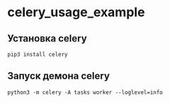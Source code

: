 # celery_usage_example

## Установка celery

```shell
pip3 install celery
```

## Запуск демона celery

```shell
python3 -m celery -A tasks worker --loglevel=info
```